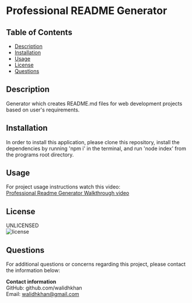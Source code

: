
# Professional README Generator

## Table of Contents
- [Description](#Description)
- [Installation](#Installation)
- [Usage](#Usage)
- [License](#License)
- [Questions](#Questions)

<div id='Desciption'/>

## Description
Generator which creates README.md files for web development projects based on user's requirements.

<div id='Installation'/>

## Installation
In order to install this application, please clone this repository, install the dependencies by running 'npm i' in the terminal, and run 'node index' from the programs root directory.

<div id='Usage'/>

## Usage
For project usage instructions watch this video:  
[Professional Readme Generator Walkthrough video](https://www.youtube.com/watch?v=_Ew0LdtDh3Y)

<div id='License'/>

## License       
UNLICENSED  
![license](https://img.shields.io/badge/license-UNLICENSED-green.svg)

<div id='Questions'/>

## Questions
For additional questions or concerns regarding this project, please contact the information below:

**Contact information**  
GitHub: github.com/walidhkhan  
Email: walidhkhan@gmail.com
